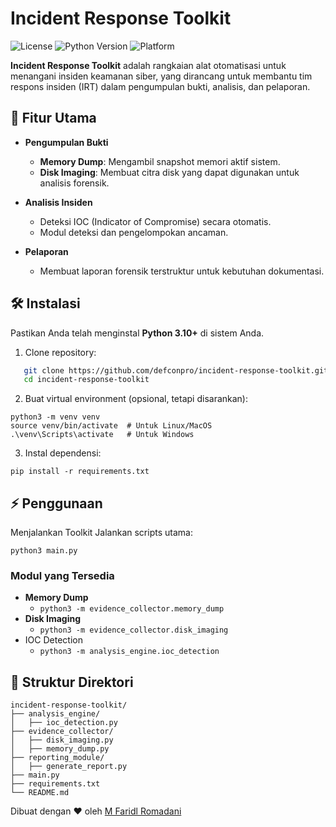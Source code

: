 # Incident Response Toolkit

![License](https://img.shields.io/badge/license-MIT-blue)
![Python Version](https://img.shields.io/badge/python-3.10-blue)
![Platform](https://img.shields.io/badge/platform-linux%20%7C%20windows%20%7C%20macos-lightgrey)

**Incident Response Toolkit** adalah rangkaian alat otomatisasi untuk menangani insiden keamanan siber, yang dirancang untuk membantu tim respons insiden (IRT) dalam pengumpulan bukti, analisis, dan pelaporan.

## 🚀 Fitur Utama

- **Pengumpulan Bukti**  
  - **Memory Dump**: Mengambil snapshot memori aktif sistem.
  - **Disk Imaging**: Membuat citra disk yang dapat digunakan untuk analisis forensik.
  
- **Analisis Insiden**  
  - Deteksi IOC (Indicator of Compromise) secara otomatis.
  - Modul deteksi dan pengelompokan ancaman.

- **Pelaporan**  
  - Membuat laporan forensik terstruktur untuk kebutuhan dokumentasi.

## 🛠️ Instalasi
Pastikan Anda telah menginstal **Python 3.10+** di sistem Anda.

1. Clone repository:
```bash
   git clone https://github.com/defconpro/incident-response-toolkit.git
   cd incident-response-toolkit
```
2. Buat virtual environment (opsional, tetapi disarankan):
```
python3 -m venv venv
source venv/bin/activate  # Untuk Linux/MacOS
.\venv\Scripts\activate   # Untuk Windows
```
3. Instal dependensi:
```
pip install -r requirements.txt
```
## ⚡ Penggunaan
Menjalankan Toolkit Jalankan scripts utama:
```
python3 main.py
```
### Modul yang Tersedia
- **Memory Dump**
   - `python3 -m evidence_collector.memory_dump`
- **Disk Imaging**
   - `python3 -m evidence_collector.disk_imaging`
- IOC Detection
   - `python3 -m analysis_engine.ioc_detection`

## 🧩 Struktur Direktori
```
incident-response-toolkit/
├── analysis_engine/
│   ├── ioc_detection.py
├── evidence_collector/
│   ├── disk_imaging.py
│   ├── memory_dump.py
├── reporting_module/
│   ├── generate_report.py
├── main.py
├── requirements.txt
└── README.md
```

Dibuat dengan ❤️ oleh [M Faridl Romadani](https://github.com/zafranrayyan)







